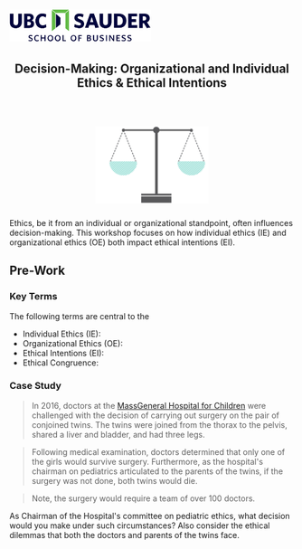 <h1 align="left">
<img float="center" src="/images/img/Sauder.png" width=250 />
<h2 align="center">Decision-Making: Organizational and Individual Ethics & Ethical Intentions
<br> </br>
</h2>
</h1>

<h1 align="center">
<img float="center" src="/images/img/Ethics.png" width=200 />
</h1>

Ethics, be it from an individual or organizational standpoint, often influences decision-making. This workshop focuses on how individual ethics (IE) and organizational ethics (OE) both impact ethical intentions (EI).

## Pre-Work

### Key Terms

The following terms are central to the

* Individual Ethics (IE):
* Organizational Ethics (OE):
* Ethical Intentions (EI):
* Ethical Congruence:

### Case Study

> In 2016, doctors at the [MassGeneral Hospital for Children](https://www.massgeneral.org/children/)  were challenged with the decision of carrying out surgery on the pair of conjoined twins. The twins were joined from the thorax to the pelvis, shared a liver and bladder, and had three legs.

> Following medical examination, doctors determined that only one of the girls would survive surgery. Furthermore, as the hospital's chairman on pediatrics articulated to the parents of the twins, if the surgery was not done, both twins would die.

> Note, the surgery would require a team of over 100 doctors.

As Chairman of the Hospital's committee on pediatric ethics, what decision would you make under such circumstances? Also consider the ethical dilemmas that both the doctors and parents of the twins face.  
